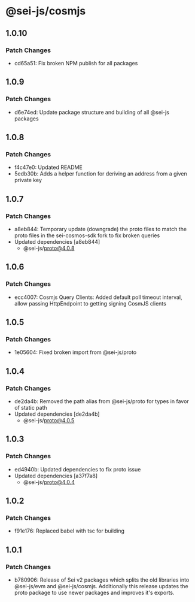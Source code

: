 # @sei-js/cosmjs

## 1.0.10

### Patch Changes

- cd65a51: Fix broken NPM publish for all packages

## 1.0.9

### Patch Changes

- d6e74ed: Update package structure and building of all @sei-js packages

## 1.0.8

### Patch Changes

- f4c47e0: Updated README
- 5edb30b: Adds a helper function for deriving an address from a given private key

## 1.0.7

### Patch Changes

- a8eb844: Temporary update (downgrade) the proto files to match the proto files in the sei-cosmos-sdk fork to fix broken queries
- Updated dependencies [a8eb844]
  - @sei-js/proto@4.0.8

## 1.0.6

### Patch Changes

- ecc4007: Cosmjs Query Clients: Added default poll timeout interval, allow passing HttpEndpoint to getting signing CosmJS clients

## 1.0.5

### Patch Changes

- 1e05604: Fixed broken import from @sei-js/proto

## 1.0.4

### Patch Changes

- de2da4b: Removed the path alias from @sei-js/proto for types in favor of static path
- Updated dependencies [de2da4b]
  - @sei-js/proto@4.0.5

## 1.0.3

### Patch Changes

- ed4940b: Updated dependencies to fix proto issue
- Updated dependencies [a37f7a8]
  - @sei-js/proto@4.0.4

## 1.0.2

### Patch Changes

- f91e176: Replaced babel with tsc for building

## 1.0.1

### Patch Changes

- b780906: Release of Sei v2 packages which splits the old libraries into @sei-js/evm and @sei-js/cosmjs. Additionally this release updates the proto package to use newer packages and improves it's exports.
